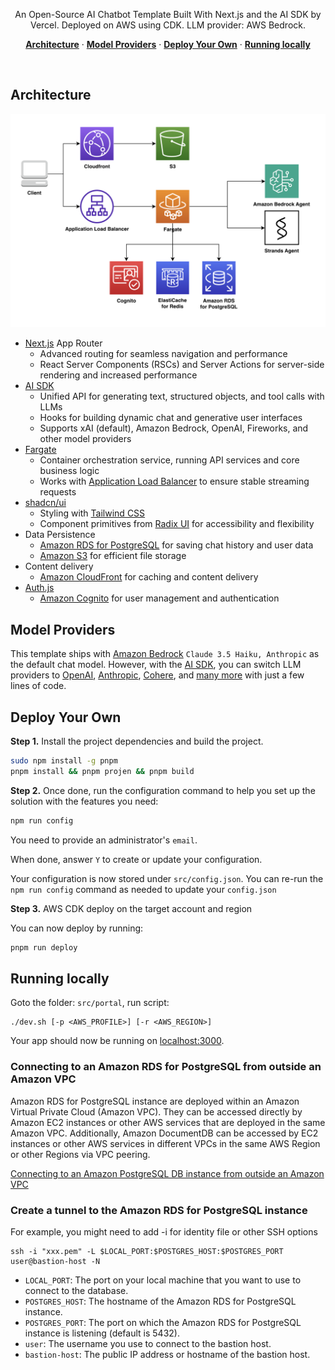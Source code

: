 <p align="center">
  An Open-Source AI Chatbot Template Built With Next.js and the AI SDK by Vercel. Deployed on AWS using CDK. LLM provider: AWS Bedrock.
</p>

<p align="center">
  <a href="#architecture"><strong>Architecture</strong></a> ·
  <a href="#model-providers"><strong>Model Providers</strong></a> ·
  <a href="#deploy-your-own"><strong>Deploy Your Own</strong></a> ·
  <a href="#running-locally"><strong>Running locally</strong></a>
</p>
<br/>

## Architecture

![architecture](images/architecture.png)

- [Next.js](https://nextjs.org) App Router
  - Advanced routing for seamless navigation and performance
  - React Server Components (RSCs) and Server Actions for server-side rendering and increased performance
- [AI SDK](https://sdk.vercel.ai/docs)
  - Unified API for generating text, structured objects, and tool calls with LLMs
  - Hooks for building dynamic chat and generative user interfaces
  - Supports xAI (default), Amazon Bedrock, OpenAI, Fireworks, and other model providers
- [Fargate](https://aws.amazon.com/fargate)
  - Container orchestration service, running API services and core business logic
  - Works with [Application Load Balancer](https://docs.aws.amazon.com/elasticloadbalancing/latest/application/introduction.html) to ensure stable streaming requests
- [shadcn/ui](https://ui.shadcn.com)
  - Styling with [Tailwind CSS](https://tailwindcss.com)
  - Component primitives from [Radix UI](https://radix-ui.com) for accessibility and flexibility
- Data Persistence
  - [Amazon RDS for PostgreSQL](https://docs.aws.amazon.com/AmazonRDS/latest/UserGuide/CHAP_PostgreSQL.html) for saving chat history and user data
  - [Amazon S3](https://docs.aws.amazon.com/AmazonS3/latest/userguide/Welcome.html) for efficient file storage
- Content delivery
  - [Amazon CloudFront](https://docs.aws.amazon.com/cloudfront/) for caching and content delivery
- [Auth.js](https://authjs.dev)
  - [Amazon Cognito](https://docs.aws.amazon.com/cognito/) for user management and authentication

## Model Providers

This template ships with [Amazon Bedrock](https://docs.aws.amazon.com/bedrock/) `Claude 3.5 Haiku, Anthropic` as the default chat model. However, with the [AI SDK](https://sdk.vercel.ai/docs), you can switch LLM providers to [OpenAI](https://openai.com), [Anthropic](https://anthropic.com), [Cohere](https://cohere.com/), and [many more](https://sdk.vercel.ai/providers/ai-sdk-providers) with just a few lines of code.

## Deploy Your Own

**Step 1.** Install the project dependencies and build the project.

```bash
sudo npm install -g pnpm
pnpm install && pnpm projen && pnpm build
```

**Step 2.** Once done, run the configuration command to help you set up the solution with the features you need:

```bash
npm run config
```

You need to provide an administrator's `email`.

When done, answer `Y` to create or update your configuration.

Your configuration is now stored under `src/config.json`. You can re-run the `npm run config` command as needed to update your `config.json`

**Step 3.** AWS CDK deploy on the target account and region

You can now deploy by running:

```bash
pnpm run deploy
```

## Running locally

Goto the folder: `src/portal`, run script:

```shell
./dev.sh [-p <AWS_PROFILE>] [-r <AWS_REGION>]
```

Your app should now be running on [localhost:3000](http://localhost:3000).


### Connecting to an Amazon RDS for PostgreSQL from outside an Amazon VPC

Amazon RDS for PostgreSQL instance are deployed within an Amazon Virtual Private Cloud (Amazon VPC). They can be accessed directly by Amazon EC2 instances or other AWS services that are deployed in the same Amazon VPC. Additionally, Amazon DocumentDB can be accessed by EC2 instances or other AWS services in different VPCs in the same AWS Region or other Regions via VPC peering.

[Connecting to an Amazon PostgreSQL DB instance from outside an Amazon VPC](https://docs.aws.amazon.com/AmazonRDS/latest/UserGuide/CHAP_GettingStarted.CreatingConnecting.PostgreSQL.html#CHAP_GettingStarted.Connecting.PostgreSQL)

### Create a tunnel to the Amazon RDS for PostgreSQL instance

For example, you might need to add -i for identity file or other SSH options

```
ssh -i "xxx.pem" -L $LOCAL_PORT:$POSTGRES_HOST:$POSTGRES_PORT user@bastion-host -N
```

- `LOCAL_PORT`: The port on your local machine that you want to use to connect to the database.
- `POSTGRES_HOST`: The hostname of the Amazon RDS for PostgreSQL instance.
- `POSTGRES_PORT`: The port on which the Amazon RDS for PostgreSQL instance is listening (default is 5432).
- `user`: The username you use to connect to the bastion host.
- `bastion-host`: The public IP address or hostname of the bastion host.

